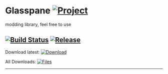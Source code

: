 # Glasspane [![Project](http://cf.way2muchnoise.eu/full_292852_downloads.svg)](https://minecraft.curseforge.com/projects/292852)
modding library, feel free to use

[![Build Status](https://travis-ci.com/GlassPane/GlassPane.svg?branch=master)](https://travis-ci.com/GlassPane/GlassPane) [![Release](https://jitpack.io/v/Glasspane/Glasspane.svg)](https://jitpack.io/#Glasspane/Glasspane)
---

Download latest:
[![Download](https://curse.nikky.moe/api/img/292852?logo)](https://curse.nikky.moe/api/url/292852)

All Downloads:
[![Files](https://curse.nikky.moe/api/img/292852/files?logo)](https://minecraft.curseforge.com/projects/292852/files)

---


